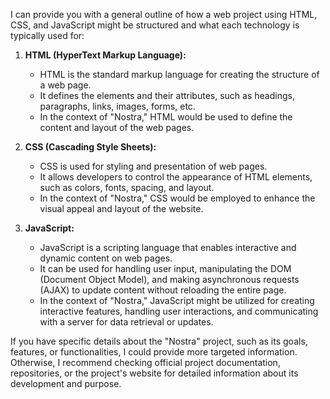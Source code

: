 I can provide you with a general outline of how a web project using HTML, CSS, and JavaScript might be structured and what each technology is typically used for:

1. **HTML (HyperText Markup Language):**
   - HTML is the standard markup language for creating the structure of a web page.
   - It defines the elements and their attributes, such as headings, paragraphs, links, images, forms, etc.
   - In the context of "Nostra," HTML would be used to define the content and layout of the web pages.

2. **CSS (Cascading Style Sheets):**
   - CSS is used for styling and presentation of web pages.
   - It allows developers to control the appearance of HTML elements, such as colors, fonts, spacing, and layout.
   - In the context of "Nostra," CSS would be employed to enhance the visual appeal and layout of the website.

3. **JavaScript:**
   - JavaScript is a scripting language that enables interactive and dynamic content on web pages.
   - It can be used for handling user input, manipulating the DOM (Document Object Model), and making asynchronous requests (AJAX) to update content without reloading the entire page.
   - In the context of "Nostra," JavaScript might be utilized for creating interactive features, handling user interactions, and communicating with a server for data retrieval or updates.

If you have specific details about the "Nostra" project, such as its goals, features, or functionalities, I could provide more targeted information. Otherwise, I recommend checking official project documentation, repositories, or the project's website for detailed information about its development and purpose.
